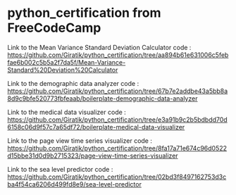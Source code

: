 # python_certification from FreeCodeCamp

Link to the Mean Variance Standard Deviation Calculator code : https://github.com/Giratik/python_certification/tree/aa894b61e631006c5febfae6b002c5b5a2f7da5f/Mean-Variance-Standard%20Deviation%20Calculator

Link to the demographic data analyzer code : https://github.com/Giratik/python_certification/tree/67b7e2addbe43a5bb8a8d9c9bfe520773fbfeaab/boilerplate-demographic-data-analyzer

Link to the medical data visualizer code : https://github.com/Giratik/python_certification/tree/e3a91b9c2b5bdbdd70d6158c06d9f57c7a65df72/boilerplate-medical-data-visualizer

Link to the page view time series visualizer code : https://github.com/Giratik/python_certification/tree/8fa17a71e674c96d0522d15bbe31d0d9b2715323/page-view-time-series-visualizer

Link to the sea level predictor code : https://github.com/Giratik/python_certification/tree/02bd3f8497162753d3cba4f54ca6206d499fd8e9/sea-level-predictor